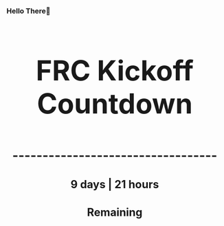 ### Hello There👋

<!---START-TIMER--->
<h3 align='center' style='font-size: 64px;'>FRC Kickoff Countdown</h3>
<h3 align='center' style='font-size: 30px;'>----------------------------------</h3>
<h3 align='center' style='font-size: 25px;'>9 days | 21 hours</h3>
<h3 align='center' style='font-size: 25px;'>Remaining</h3>
<!---END-TIMER--->
